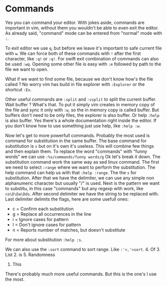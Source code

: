 # Commands

Yes you can command your editor.
With jokes aside, commands are important in vim, without them you wouldn't be able to even exit the editor.
As already said, "command" mode can be entered from "normal" mode with `:`.

To exit editor we use `q`, but before we leave it's important to safe current file with `w`. 
We can force both of these commands with `!` after the first character, like `:q!` or `:q!`.
For swift exit combination of commands can also be used `:wq`.
Opening some other file is easy with `:e` followed by path to the file we want to open.

What if we want to find some file, because we don't know how's the file called ?
No worry vim has build in file explorer with `:Explorer` or the shortcut `:Ex`.

Other useful commands are `:split` and `:vsplit` to split the current buffer.
Wait buffer ? What's that.
To put it simply vim creates in memory copy of the file and sync it only with `:w`, so the in memory copy is called buffer.
But buffers don't need to be only files, the explorer is also buffer. Or help `:help` is also buffer.
Yes there's a whole documentation right inside the editor. If you don't know how to use something just use help, like `:help :w`.

Now let's get to more powerfull commands. Probably the most used is command for substitution in the same buffer.
The base command for substitution is `s` but on it's own it's useless.
This will combine few things and then explain them. To replace the word "commands" with "funny words" we can use
`:%s/commands/funny words/g`
Ok let's break it down. The substitution command work the same way as sed linux command.
The first we need to select `:range` where we want to perform the substitution. The help command can help us 
with that `:help :range`.
The the `s` for substitution. After that we have the delimiter, we can use any simple non alphanumeric character but usually "/" is used.
Next is the pattern we want to substitu, in this case "commands" but any regexp with work, like `co\D\Da\Dds`. 
After second delimiter we have the string to be replaced with. Last delimiter delimits the flags, here are some usefull ones:
- c = Confirm each substitution
- g = Replace all occurrences in the line
- i = Ignore cases for pattern
- I = Don't ignore cases for pattern
- n = Reports number of matches, but doesn't substitute

For more about substitution `:help :s`.

We can also use the `:sort` command to sort range. Like `:'<,'>sort`.
4. Of
3. List
2. is
5. Randomness
1. This

There's probably much more useful commands. But this is the one's I use the most.
